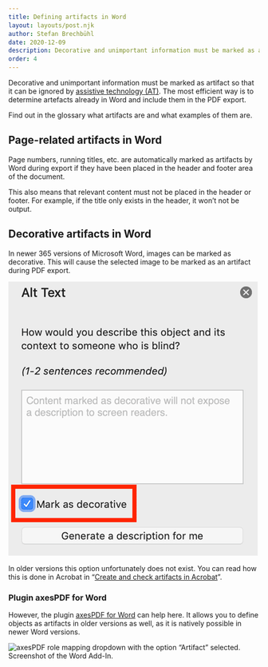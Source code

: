 ```yaml
---
title: Defining artifacts in Word
layout: layouts/post.njk
author: Stefan Brechbühl
date: 2020-12-09
description: Decorative and unimportant information must be marked as artifact so that it can be ignored by assistive technology (AT). The most efficient way is to determine artefacts already in Word and include them in the PDF export.
order: 4
---
```


Decorative and unimportant information must be marked as artifact so that it can be ignored by [assistive technology (AT)](/glossary/#assistive-technology). The most efficient way is to determine artefacts already in Word and include them in the PDF export.

<p class="note">
  Find out in the glossary what <Link to="/glossary/#artifact/">artifacts</Link> are and what
  examples of them are.
</p>

## Page-related artifacts in Word

Page numbers, running titles, etc. are automatically marked as artifacts by Word during export if they have been placed in the header and footer area of the document.

This also means that relevant content must not be placed in the header or footer. For example, if the title only exists in the header, it won’t not be output.

## Decorative artifacts in Word

In newer 365 versions of Microsoft Word, images can be marked as decorative. This will cause the selected image to be marked as an artifact during PDF export.

![Checkbox “Mark as decorative”. Screenshot from Word](src/assets/img/word-mark-as-decorative.png)

In older versions this option unfortunately does not exist. You can read how this is done in Acrobat in “[Create and check artifacts in Acrobat](/basics/acrobat/create-and-check-artifacts-in-acrobat/)”.

### Plugin axesPDF for Word

However, the plugin [axesPDF for Word](https://www.axes4.com/axespdf-for-word-overview.html) can help here. It allows you to define objects as artifacts in older versions as well, as it is natively possible in newer Word versions.

![axesPDF role mapping dropdown with the option “Artifact” selected. Screenshot of the Word Add-In.](https://www.axes4.com/files/axes4/aP4W/aP4W_Role-Mapping_Artifact.png)
